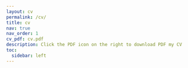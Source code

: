 ```yaml
---
layout: cv
permalink: /cv/
title: cv
nav: true
nav_order: 1
cv_pdf: cv.pdf
description: Click the PDF icon on the right to download PDF my CV
toc:
  sidebar: left
---
```

